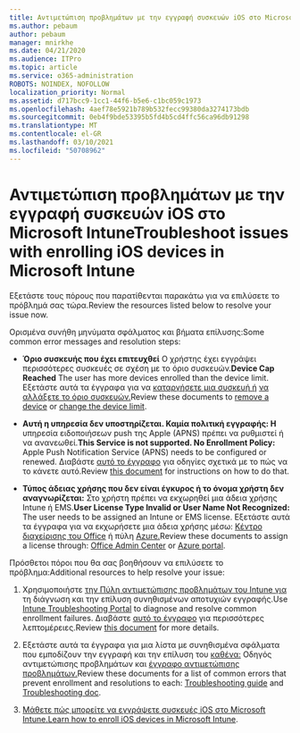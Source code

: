 ```yaml
---
title: Αντιμετώπιση προβλημάτων με την εγγραφή συσκευών iOS στο Microsoft Intune
ms.author: pebaum
author: pebaum
manager: mnirkhe
ms.date: 04/21/2020
ms.audience: ITPro
ms.topic: article
ms.service: o365-administration
ROBOTS: NOINDEX, NOFOLLOW
localization_priority: Normal
ms.assetid: d717bcc9-1cc1-44f6-b5e6-c1bc059c1973
ms.openlocfilehash: 4aef78e5921b789b532fecc99380da3274173bdb
ms.sourcegitcommit: 0eb4f9bde53395b5fd4b5cd4ffc56ca96db91298
ms.translationtype: MT
ms.contentlocale: el-GR
ms.lasthandoff: 03/10/2021
ms.locfileid: "50708962"
---
```

# <a name="troubleshoot-issues-with-enrolling-ios-devices-in-microsoft-intune"></a><span data-ttu-id="c568b-102">Αντιμετώπιση προβλημάτων με την εγγραφή συσκευών iOS στο Microsoft Intune</span><span class="sxs-lookup"><span data-stu-id="c568b-102">Troubleshoot issues with enrolling iOS devices in Microsoft Intune</span></span>

<span data-ttu-id="c568b-103">Εξετάστε τους πόρους που παρατίθενται παρακάτω για να επιλύσετε το πρόβλημά σας τώρα.</span><span class="sxs-lookup"><span data-stu-id="c568b-103">Review the resources listed below to resolve your issue now.</span></span> 
  
<span data-ttu-id="c568b-104">Ορισμένα συνήθη μηνύματα σφάλματος και βήματα επίλυσης:</span><span class="sxs-lookup"><span data-stu-id="c568b-104">Some common error messages and resolution steps:</span></span>
  
- <span data-ttu-id="c568b-105">**Όριο συσκευής που έχει επιτευχθεί** Ο χρήστης έχει εγγράψει περισσότερες συσκευές σε σχέση με το όριο συσκευών.</span><span class="sxs-lookup"><span data-stu-id="c568b-105">**Device Cap Reached** The user has more devices enrolled than the device limit.</span></span> <span data-ttu-id="c568b-106">Εξετάστε αυτά τα έγγραφα για να [καταργήσετε μια συσκευή ή](https://docs.microsoft.com/intune/devices-wipe) [να αλλάξετε το όριο συσκευών.](https://docs.microsoft.com/intune/enrollment-restrictions-set#set-device-limit-restrictions)</span><span class="sxs-lookup"><span data-stu-id="c568b-106">Review these documents to [remove a device](https://docs.microsoft.com/intune/devices-wipe) or [change the device limit](https://docs.microsoft.com/intune/enrollment-restrictions-set#set-device-limit-restrictions).</span></span>
    
- <span data-ttu-id="c568b-107">**Αυτή η υπηρεσία δεν υποστηρίζεται. Καμία πολιτική εγγραφής: Η** υπηρεσία ειδοποιήσεων push της Apple (APNS) πρέπει να ρυθμιστεί ή να ανανεωθεί.</span><span class="sxs-lookup"><span data-stu-id="c568b-107">**This Service is not supported. No Enrollment Policy:** Apple Push Notification Service (APNS) needs to be configured or renewed.</span></span> <span data-ttu-id="c568b-108">Διαβάστε [αυτό το έγγραφο](https://docs.microsoft.com/intune/apple-mdm-push-certificate-get) για οδηγίες σχετικά με το πώς να το κάνετε αυτό.</span><span class="sxs-lookup"><span data-stu-id="c568b-108">Review [this document](https://docs.microsoft.com/intune/apple-mdm-push-certificate-get) for instructions on how to do that.</span></span> 
    
- <span data-ttu-id="c568b-109">**Τύπος άδειας χρήσης που δεν είναι έγκυρος ή το όνομα χρήστη δεν αναγνωρίζεται:** Στο χρήστη πρέπει να εκχωρηθεί μια άδεια χρήσης Intune ή EMS.</span><span class="sxs-lookup"><span data-stu-id="c568b-109">**User License Type Invalid or User Name Not Recognized:** The user needs to be assigned an Intune or EMS license.</span></span> <span data-ttu-id="c568b-110">Εξετάστε αυτά τα έγγραφα για να εκχωρήσετε μια άδεια χρήσης μέσω: [Κέντρο διαχείρισης του Office](https://docs.microsoft.com/intune/licenses-assign) ή πύλη [Azure.](https://docs.microsoft.com/azure/active-directory/license-users-groups)</span><span class="sxs-lookup"><span data-stu-id="c568b-110">Review these documents to assign a license through: [Office Admin Center](https://docs.microsoft.com/intune/licenses-assign) or [Azure portal](https://docs.microsoft.com/azure/active-directory/license-users-groups).</span></span>
    
<span data-ttu-id="c568b-111">Πρόσθετοι πόροι που θα σας βοηθήσουν να επιλύσετε το πρόβλημα:</span><span class="sxs-lookup"><span data-stu-id="c568b-111">Additional resources to help resolve your issue:</span></span>
  
1. <span data-ttu-id="c568b-112">Χρησιμοποιήστε [την Πύλη αντιμετώπισης προβλημάτων του Intune για](https://devicemanagement.microsoft.com/#blade/Microsoft_Intune_DeviceSettings/TroubleshootBlade) τη διάγνωση και την επίλυση συνηθισμένων αποτυχιών εγγραφής.</span><span class="sxs-lookup"><span data-stu-id="c568b-112">Use [Intune Troubleshooting Portal](https://devicemanagement.microsoft.com/#blade/Microsoft_Intune_DeviceSettings/TroubleshootBlade) to diagnose and resolve common enrollment failures.</span></span> <span data-ttu-id="c568b-113">Διαβάστε [αυτό το έγγραφο](https://docs.microsoft.com/intune/help-desk-operators) για περισσότερες λεπτομέρειες.</span><span class="sxs-lookup"><span data-stu-id="c568b-113">Review [this document](https://docs.microsoft.com/intune/help-desk-operators) for more details.</span></span> 
    
2. <span data-ttu-id="c568b-114">Εξετάστε αυτά τα έγγραφα για μια λίστα με συνηθισμένα σφάλματα που εμποδίζουν την εγγραφή και την επίλυση του [καθένα:](https://support.microsoft.com/help/4039809/troubleshooting-ios-device-enrollment-in-intune) Οδηγός αντιμετώπισης προβλημάτων και [έγγραφο αντιμετώπισης προβλημάτων.](https://docs.microsoft.com/troubleshoot/mem/intune/troubleshoot-device-enrollment-in-intune)</span><span class="sxs-lookup"><span data-stu-id="c568b-114">Review these documents for a list of common errors that prevent enrollment and resolutions to each: [Troubleshooting guide](https://support.microsoft.com/help/4039809/troubleshooting-ios-device-enrollment-in-intune) and [Troubleshooting doc](https://docs.microsoft.com/troubleshoot/mem/intune/troubleshoot-device-enrollment-in-intune).</span></span>
    
3. <span data-ttu-id="c568b-115">[Μάθετε πώς μπορείτε να εγγράψετε συσκευές iOS στο Microsoft Intune.](https://docs.microsoft.com/intune/ios-enroll)</span><span class="sxs-lookup"><span data-stu-id="c568b-115">[Learn how to enroll iOS devices in Microsoft Intune](https://docs.microsoft.com/intune/ios-enroll).</span></span>
    

